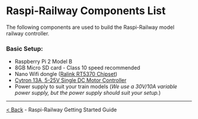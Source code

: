 Raspi-Railway Components List
=============================

The following components are used to build the Raspi-Railway model railway controller.

### Basic Setup:
* Raspberry Pi 2 Model B
* 8GB Micro SD card - Class 10 speed recommended
* Nano Wifi dongle ([Ralink RT5370 Chipset](https://www.google.co.uk/#q=Ralink+RT5370+wifi+dongle))
* [Cytron 13A, 5-25V Single DC Motor Controller](datasheets/md10crev2.0usersmanual_2015-07.pdf)
* Power supply to suit your train models
(_We use a 30V/10A variable power supply, but the power supply should suit your setup._)


---
[< Back](README.md) - Raspi-Railway Getting Started Guide
